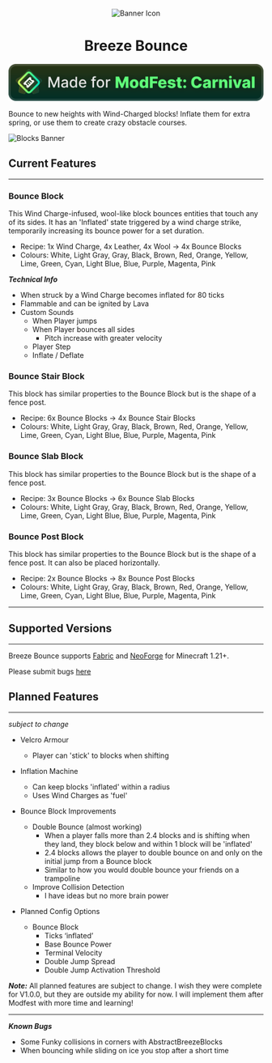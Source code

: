 <br>
<div style="text-align: center;">
    <img src="img/breeze_bounce_banner_icon.gif" alt="Banner Icon">
</div>

<h1 style="text-align: center;">Breeze Bounce<br></h1>

[![Modfest Carnival](https://raw.githubusercontent.com/ModFest/art/v2/badge/svg/carnival/compact.svg)](https://modfest.net/carnival)

Bounce to new heights with Wind-Charged blocks! Inflate them for extra spring, or use them to 
create crazy obstacle courses.


![Blocks Banner](img/blocks_banner.png)
## Current Features
***
### Bounce Block

This Wind Charge-infused, wool-like block bounces entities that touch any of its sides. 
It has an 'Inflated' state triggered by a wind charge strike, temporarily increasing its 
bounce power for a set duration.

- Recipe: 1x Wind Charge, 4x Leather, 4x Wool -> 4x Bounce Blocks
- Colours: White, Light Gray, Gray, Black, Brown, Red, Orange, Yellow, Lime, Green, 
  Cyan, Light Blue, Blue, Purple, Magenta, Pink

***Technical Info***
- When struck by a Wind Charge becomes inflated for 80 ticks
- Flammable and can be ignited by Lava
- Custom Sounds
  - When Player jumps
  - When Player bounces all sides
    - Pitch increase with greater velocity
  - Player Step
  - Inflate / Deflate

### Bounce Stair Block

This block has similar properties to the Bounce Block but is the shape of a fence post.

- Recipe: 6x Bounce Blocks -> 4x Bounce Stair Blocks
- Colours: White, Light Gray, Gray, Black, Brown, Red, Orange, Yellow, Lime, Green,
  Cyan, Light Blue, Blue, Purple, Magenta, Pink

### Bounce Slab Block

This block has similar properties to the Bounce Block but is the shape of a fence post.

- Recipe: 3x Bounce Blocks -> 6x Bounce Slab Blocks
- Colours: White, Light Gray, Gray, Black, Brown, Red, Orange, Yellow, Lime, Green,
  Cyan, Light Blue, Blue, Purple, Magenta, Pink

### Bounce Post Block

This block has similar properties to the Bounce Block but is the shape of a fence post. It
can also be placed horizontally.

- Recipe: 2x Bounce Blocks -> 8x Bounce Post Blocks
- Colours: White, Light Gray, Gray, Black, Brown, Red, Orange, Yellow, Lime, Green,
  Cyan, Light Blue, Blue, Purple, Magenta, Pink

***

## Supported Versions
***
Breeze Bounce supports [Fabric](https://fabricmc.net) and [NeoForge](https://neoforged.net) for Minecraft 1.21+.

Please submit bugs [here](https://github.com/ChefMooon/breeze-bounce/issues)

## Planned Features
***
*subject to change*

- Velcro Armour
  - Player can 'stick' to blocks when shifting

- Inflation Machine
  - Can keep blocks 'inflated' within a radius
  - Uses Wind Charges as 'fuel'

- Bounce Block Improvements
  - Double Bounce (almost working)
    - When a player falls more than 2.4 blocks and is shifting when they land, they block below and
      within 1 block will be 'inflated'
    - 2.4 blocks allows the player to double bounce on and only on the initial jump from
      a Bounce block
    - Similar to how you would double bounce your friends on a trampoline
  - Improve Collision Detection
    - I have ideas but no more brain power

- Planned Config Options
  - Bounce Block
    - Ticks ‘inflated’
    - Base Bounce Power
    - Terminal Velocity
    - Double Jump Spread
    - Double Jump Activation Threshold

***Note:*** All planned features are subject to change. I wish they were complete for V1.0.0, but they
are outside my ability for now. I will implement them after Modfest with more time and learning!

***

***Known Bugs***
- Some Funky collisions in corners with AbstractBreezeBlocks
- When bouncing while sliding on ice you stop after a short time